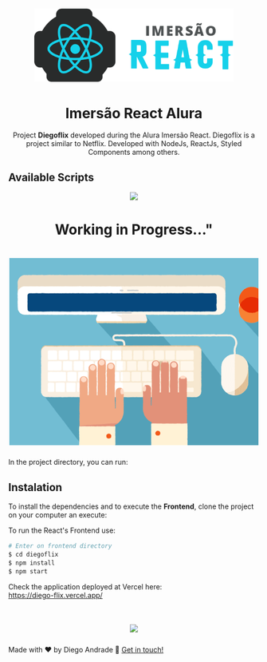<h1 align="center">
    <img alt="Imersão React Alura" title="#ImersaoReact" src="src/assets/logoImersao.svg" width="400px" />
</h1>
<h1 align="center">Imersão React Alura</h1>
<p align="center">Project <strong>Diegoflix</strong> developed during the Alura Imersão React.
    Diegoflix is a project similar to Netflix. Developed with NodeJs, ReactJs, Styled Components among others.
</p>

## Available Scripts
<p align="center">
  <!--<a aria-label="NodeJs version" href="https://github.com/nodejs/node/blob/master/doc/changelogs/CHANGELOG_V12.md#12.14.1">
    <img src="https://img.shields.io/badge/node.js@lts-12.14.1-informational?logo=Node.JS"></img>
  </a> -->
  <a aria-label="ReactJs version" href="https://github.com/facebook/react/blob/master/CHANGELOG.md#16120-november-14-2019">
    <img src="https://img.shields.io/badge/react-16.12.0-informational?logo=react"></img>
  </a>
  
  <h1 align="center" > Working in Progress..." </h1>
    
  <h1 align="center">
    <img src="src/assets/construcao.gif" />
  </h1>
</p>

In the project directory, you can run:
## Instalation
To install the dependencies and to execute the **Frontend**, clone the project on your computer an execute:

To run the React's Frontend use:
```bash
# Enter on frontend directory
$ cd diegoflix
$ npm install
$ npm start
```
Check the application deployed at Vercel here:    
https://diego-flix.vercel.app/

 <h1 align="center">
    <img src="src/assets/frontend.gif" width="800px"></img>
</h1>

Made with ♥ by Diego Andrade :wave: [Get in touch!](https://www.linkedin.com/in/diego-rodrigo-de-andrade-98a0271a0/)
